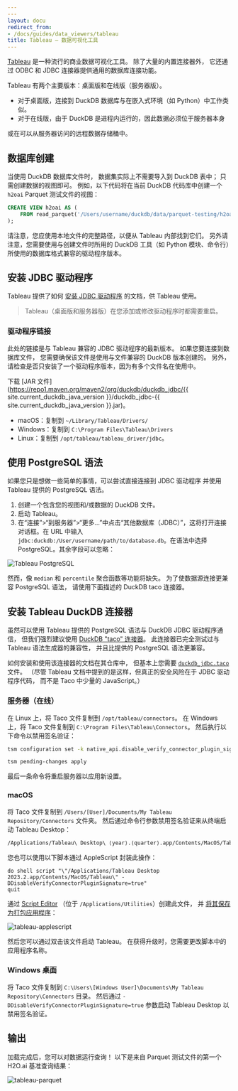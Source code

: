 ```yaml
---
---
layout: docu
redirect_from:
- /docs/guides/data_viewers/tableau
title: Tableau – 数据可视化工具
---
```


[Tableau](https://www.tableau.com/) 是一种流行的商业数据可视化工具。
除了大量的内置连接器外，
它还通过 ODBC 和 JDBC 连接器提供通用的数据库连接功能。

Tableau 有两个主要版本：桌面版和在线版（服务器版）。

* 对于桌面版，连接到 DuckDB 数据库与在嵌入式环境（如 Python）中工作类似。
* 对于在线版，由于 DuckDB 是进程内运行的，因此数据必须位于服务器本身

或在可以从服务器访问的远程数据存储桶中。

## 数据库创建

当使用 DuckDB 数据库文件时，
数据集实际上不需要导入到 DuckDB 表中；
只需创建数据的视图即可。
例如，以下代码将在当前 DuckDB 代码库中创建一个 `h2oai` Parquet 测试文件的视图：

```sql
CREATE VIEW h2oai AS (
    FROM read_parquet('/Users/username/duckdb/data/parquet-testing/h2oai/h2oai_group_small.parquet')
);
```

请注意，您应使用本地文件的完整路径，以便从 Tableau 内部找到它们。
另外请注意，您需要使用与创建文件时所用的 DuckDB 工具（如 Python 模块、命令行）所使用的数据库格式兼容的驱动程序版本。

## 安装 JDBC 驱动程序

Tableau 提供了如何 [安装 JDBC 驱动程序](https://help.tableau.com/current/pro/desktop/en-gb/jdbc_tableau.htm)
的文档，供 Tableau 使用。

> Tableau（桌面版和服务器版）在您添加或修改驱动程序时都需要重启。

### 驱动程序链接

此处的链接是与 Tableau 兼容的 JDBC 驱动程序的最新版本。
如果您要连接到数据库文件，
您需要确保该文件是使用与文件兼容的 DuckDB 版本创建的。
另外，请检查是否只安装了一个驱动程序版本，因为有多个文件名在使用中。

<!-- markdownlint-disable MD034 -->
下载 [JAR 文件](https://repo1.maven.org/maven2/org/duckdb/duckdb_jdbc/{{ site.current_duckdb_java_version }}/duckdb_jdbc-{{ site.current_duckdb_java_version }}.jar)。
<!-- markdownlint-enable MD034 -->

* macOS：复制到 `~/Library/Tableau/Drivers/`
* Windows：复制到 `C:\Program Files\Tableau\Drivers`
* Linux：复制到 `/opt/tableau/tableau_driver/jdbc`。

## 使用 PostgreSQL 语法

如果您只是想做一些简单的事情，可以尝试直接连接到 JDBC 驱动程序
并使用 Tableau 提供的 PostgreSQL 语法。

1. 创建一个包含您的视图和/或数据的 DuckDB 文件。
2. 启动 Tableau。
3. 在“连接”>“到服务器”>“更多…”中点击“其他数据库（JDBC）”，这将打开连接对话框。在 URL 中输入 `jdbc:duckdb:/User/username/path/to/database.db`。在语法中选择 PostgreSQL。其余字段可以忽略：

![Tableau PostgreSQL](/images/guides/tableau/tableau-osx-jdbc.png)

然而，像 `median` 和 `percentile` 聚合函数等功能将缺失。
为了使数据源连接更兼容 PostgreSQL 语法，
请使用下面描述的 DuckDB taco 连接器。

## 安装 Tableau DuckDB 连接器

虽然可以使用 Tableau 提供的 PostgreSQL 语法与 DuckDB JDBC 驱动程序通信，
但我们强烈建议使用 [DuckDB "taco" 连接器](https://github.com/motherduckdb/duckdb-tableau-connector)。
此连接器已完全测试过与 Tableau 语法生成器的兼容性，
并且比提供的 PostgreSQL 语法更兼容。

如何安装和使用该连接器的文档在其仓库中，
但基本上您需要
[`duckdb_jdbc.taco`](https://github.com/motherduckdb/duckdb-tableau-connector/raw/main/packaged-connector/duckdb_jdbc-v1.0.0-signed.taco) 文件。
（尽管 Tableau 文档中提到的是这样，但真正的安全风险在于 JDBC 驱动程序代码，
而不是 Taco 中少量的 JavaScript。）

### 服务器（在线）

在 Linux 上，将 Taco 文件复制到 `/opt/tableau/connectors`。
在 Windows 上，将 Taco 文件复制到 `C:\Program Files\Tableau\Connectors`。
然后执行以下命令以禁用签名验证：

```bash
tsm configuration set -k native_api.disable_verify_connector_plugin_signature -v true
```

```bash
tsm pending-changes apply
```

最后一条命令将重启服务器以应用新设置。

### macOS

将 Taco 文件复制到 `/Users/[User]/Documents/My Tableau Repository/Connectors` 文件夹。
然后通过命令行参数禁用签名验证来从终端启动 Tableau Desktop：

```bash
/Applications/Tableau\ Desktop\ ⟨year⟩.⟨quarter⟩.app/Contents/MacOS/Tableau -DDisableVerifyConnectorPluginSignature=true
```

您也可以使用以下脚本通过 AppleScript 封装此操作：

```tableau
do shell script "\"/Applications/Tableau Desktop 2023.2.app/Contents/MacOS/Tableau\" -DDisableVerifyConnectorPluginSignature=true"
quit
```

通过 [Script Editor](https://support.apple.com/guide/script-editor/welcome/mac)
（位于 `/Applications/Utilities`）创建此文件，
并 [将其保存为打包应用程序](https://support.apple.com/guide/script-editor/save-a-script-as-an-app-scpedt1072/mac)：

![tableau-applescript](/images/guides/tableau/applescript.png)

然后您可以通过双击该文件启动 Tableau。
在获得升级时，您需要更改脚本中的应用程序名称。

### Windows 桌面

将 Taco 文件复制到 `C:\Users\[Windows User]\Documents\My Tableau Repository\Connectors` 目录。
然后通过 `-DDisableVerifyConnectorPluginSignature=true` 参数启动 Tableau Desktop 以禁用签名验证。

## 输出

加载完成后，您可以对数据运行查询！
以下是来自 Parquet 测试文件的第一个 H2O.ai 基准查询结果：

![tableau-parquet](/images/guides/tableau/h2oai-group-by-1.png)